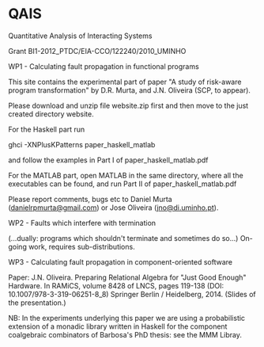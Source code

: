 # QAIS
Quantitative Analysis of Interacting Systems

Grant BI1-2012_PTDC/EIA-CCO/122240/2010_UMINHO

WP1 - Calculating fault propagation in functional programs

This site contains the experimental part of paper "A study of risk-aware program transformation" by D.R. Murta, and J.N. Oliveira (SCP, to appear).

Please download and unzip file website.zip first and then move to the just created directory website.

For the Haskell part run

ghci -XNPlusKPatterns paper_haskell_matlab

and follow the examples in Part I of paper_haskell_matlab.pdf

For the MATLAB part, open MATLAB in the same directory, where all the executables can be found, and run Part II of paper_haskell_matlab.pdf

Please report comments, bugs etc to Daniel Murta (danielrpmurta@gmail.com) or Jose Oliveira (jno@di.uminho.pt).

WP2 - Faults which interfere with termination

(...dually: programs which shouldn't terminate and sometimes do so...) On-going work, requires sub-distributions.

WP3 - Calculating fault propagation in component-oriented software

Paper: J.N. Oliveira. Preparing Relational Algebra for "Just Good Enough" Hardware. In RAMiCS, volume 8428 of LNCS, pages 119-138 (DOI: 10.1007/978-3-319-06251-8_8) Springer Berlin / Heidelberg, 2014. (Slides of the presentation.)

NB: In the experiments underlying this paper we are using a probabilistic extension of a monadic library written in Haskell for the component coalgebraic combinators of Barbosa's PhD thesis: see the MMM Libray. 
